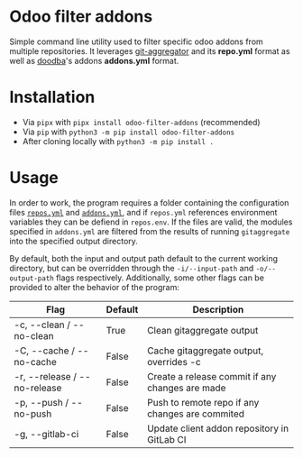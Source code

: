 # Odoo filter addons

Simple command line utility used to filter specific odoo addons from
multiple repositories. It leverages [git-aggregator](https://github.com/acsone/git-aggregator)
and its **repo.yml** format as well as [doodba](https://github.com/Tecnativa/doodba)'s
addons **addons.yml** format.

# Installation

- Via `pipx` with `pipx install odoo-filter-addons` (recommended)
- Via `pip` with `python3 -m pip install odoo-filter-addons`
- After cloning locally with `python3 -m pip install .`

# Usage

In order to work, the program requires a folder containing the configuration files
[`repos.yml`](https://github.com/acsone/git-aggregator#configuration-file) and
[`addons.yml`](https://github.com/Tecnativa/doodba#optodoocustomsrcaddonsyaml),
and if `repos.yml` references environment variables they can be defiend in `repos.env`.
If the files are valid, the modules specified in `addons.yml` are filtered from the
results of running `gitaggregate` into the specified output directory.

By default, both the input and output path default to the current working directory,
but can be overridden through the `-i/--input-path` and `-o/--output-path` flags
respectively. Additionally, some other flags can be provided to alter the behavior of
the program:

| Flag                          | Default | Description                                               |
|-------------------------------|---------|-----------------------------------------------------------|
| -c, --clean / --no-clean      | True    | Clean gitaggregate output                                 |
| -C, --cache / --no-cache      | False   | Cache gitaggregate output, overrides -c                   |
| -r, --release / --no-release  | False   | Create a release commit if any changes are made           |
| -p, --push / --no-push        | False   | Push to remote repo if any changes are commited           |
| -g, --gitlab-ci               | False   | Update client addon repository in GitLab CI               |
